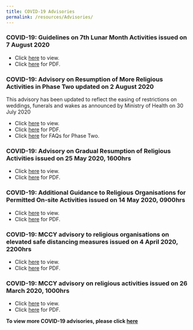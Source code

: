```yaml
---
title: COVID-19 Advisories
permalink: /resources/Advisories/
---
```


### COVID-19: Guidelines on 7th Lunar Month Activities issued on 7 August 2020
* Click [here](https://www.mccy.gov.sg/about-us/news-and-resources/press-statements/2020/aug/7th-month-advisory) to view.
* Click [here](/media/Guidelinesfor7thlunarmonthactivities.pdf) for PDF.

### COVID-19: Advisory on Resumption of More Religious Activities in Phase Two updated on 2 August 2020
This advisory has been updated to reflect the easing of restrictions on weddings, funerals and wakes as announced by Ministry of Health on 30 July 2020
* Click [here](https://www.mccy.gov.sg/about-us/news-and-resources/press-statements/2020/aug/resumption-of-more-religious-activities-in-phase-two) to view.
* Click [here](/media/ResumptionofMoreReligiousActivitiesinPhase2_updated.pdf) for PDF.
* Click [here](/resources/faq/) for FAQs for Phase Two.

### COVID-19: Advisory on Gradual Resumption of Religious Activities issued on 25 May 2020, 1600hrs

* Click [here](https://www.mccy.gov.sg/about-us/news-and-resources/press-statements/2020/may/gradual-resumption-of-religious-activities) to view.
* Click [here](/media/AdvisoryGradualResumptionofReligiousActivities.pdf) for PDF.

### COVID-19: Additional Guidance to Religious Organisations for Permitted On-site Activities issued on 14 May 2020, 0900hrs

* Click [here](https://www.mccy.gov.sg/about-us/news-and-resources/press-statements/2020/may/additional-guidance-religious-organisations-permitted-on-site-activities) to view.
* Click [here](/media/3-COVID-19MCCYAdditionalGuidance.pdf) for PDF.

### COVID-19: MCCY advisory to religious organisations on elevated safe distancing measures issued on 4 April 2020, 2200hrs

* Click [here](https://www.mccy.gov.sg/about-us/news-and-resources/press-statements/2020/apr/covid-19-mccy-advisory-to-religious-organisations-on-elevated-safe-distancing-measures) to view. 
* Click [here](/media/2-COVID-19MCCYAdvisory.pdf) for PDF.

### COVID-19: MCCY advisory on religious activities issued on 26 March 2020, 1000hrs

* Click [here](https://www.mccy.gov.sg/about-us/news-and-resources/press-statements/2020/mar/covid-19-mccy-advisory-on-religious-activities) to view. 
* Click [here](/media/1-COVID-19MCCYAdvisoryonReligiousActivities.pdf) for PDF.


**To view more COVID-19 advisories, please click [here](https://www.gov.sg/article/covid-19-sector-specific-advisories)**
